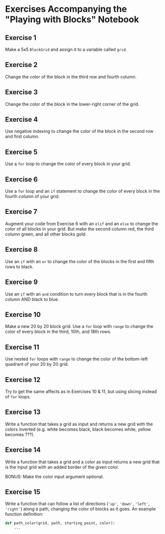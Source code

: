 # Exercises Accompanying the "Playing with Blocks" Notebook

## Exercise 1

Make a 5x5 `BlockGrid` and assign it to a variable called `grid`.

## Exercise 2

Change the color of the block in the third row and fourth column.

## Exercise 3

Change the color of the block in the lower-right corner of the grid.

## Exercise 4

Use negative indexing to change the color of the block in the second row
and first column.

## Exercise 5

Use a `for` loop to change the color of every block in your grid.

## Exercise 6

Use a `for` loop and an `if` statement to change the color of every block
in the fourth *column* of your grid.

## Exercise 7

Augment your code from Exercise 6 with an `elif` and an `else` to change the
color of all blocks in your grid. But make the second column red, the
third column green, and all other blocks gold.

## Exercise 8

Use an `if` with an `or` to change the color of the blocks in the first
and fifth rows to black.

## Exercise 9

Use an `if` with an `and` condition to turn every block that is in the
fourth column AND black to blue.

## Exercise 10

Make a new 20 by 20 block grid. Use a `for` loop with `range` to change the
color of every block in the third, 10th, and 18th rows.

## Exercise 11

Use nested `for` loops with `range` to change the color of the bottom-left
quadrant of your 20 by 20 grid.

## Exercise 12

Try to get the same affects as in Exercises 10 & 11, but using slicing instead
of `for` loops.

## Exercise 13

Write a function that takes a grid as input and returns a new grid with
the colors inverted (e.g. white becomes black, black becomes white,
yellow becomes ???).

## Exercise 14

Write a function that takes a grid and a color as input returns a new grid
that is the input grid with an added border of the given color.

BONUS: Make the color input argument optional.

## Exercise 15

Write a function that can follow a list of directions
(`'up'`, `'down'`, `'left'`, `'right'`) along a path, changing the color of
blocks as it goes.
An example function definition:

```python
def path_color(grid, path, starting_point, color):
    ...
```
